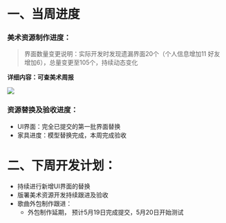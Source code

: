 # 一、当周进度
### 美术资源制作进度：
>   界面数量变更说明：实际开发时发现遗漏界面20个（个人信息增加11  好友增加6），总量变更至105个，持续动态变化
>

**详细内容：可查美术周报**

![](https://cdn.nlark.com/yuque/0/2024/jpeg/12926950/1715943631562-ef8f5050-be1a-4e43-b840-210de0a926e0.jpeg)

### 资源替换及验收进度：
+ UI界面：完全已提交的第一批界面替换
+  家具进度：模型替换完成，本周完成验收  

# 二、下周开发计划：
+ 持续进行新增UI界面的替换
+ 版署美术资源开发持续跟进及验收
+ 歌曲外包制作跟进：
    - 外包制作延期， 预计5月19日完成提交，5月20日开始测试  



